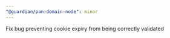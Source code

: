 ```yaml
---
"@guardian/pan-domain-node": minor
---
```


Fix bug preventing cookie expiry from being correctly validated
